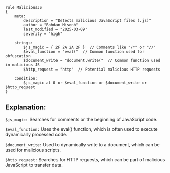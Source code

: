 ```
rule MaliciousJS
{
    meta:
        description = "Detects malicious JavaScript files (.js)"
        author = "Bohdan Misonh"
        last_modified = "2025-03-09"
        severity = "high"

    strings:
        $js_magic = { 2F 2A 2A 2F }  // Comments like "/*" or "//"
        $eval_function = "eval("  // Common function used for obfuscation
        $document_write = "document.write("  // Common function used in malicious JS
        $http_request = "http"  // Potential malicious HTTP requests

    condition:
        $js_magic at 0 or $eval_function or $document_write or $http_request
}
```

## Explanation:

``$js_magic:`` Searches for comments or the beginning of JavaScript code.

``$eval_function:`` Uses the eval() function, which is often used to execute dynamically processed code.

``$document_write:`` Used to dynamically write to a document, which can be used for malicious scripts.

``$http_request:`` Searches for HTTP requests, which can be part of malicious JavaScript to transfer data.

